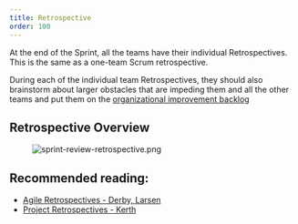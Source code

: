 ```yaml
---
title: Retrospective
order: 100
---
```


At the end of the Sprint, all the teams have their individual Retrospectives. This is the same as a one-team Scrum retrospective.

During each of the individual team Retrospectives, they should also brainstorm about larger obstacles that are impeding them and all the other teams and put them on the [organizational improvement backlog](../management/improvement_service.html)

## Retrospective Overview

<figure>
  <img src="/img/framework/sprint-review-retrospective.png" alt="sprint-review-retrospective.png">
</figure>

## Recommended reading:

* [Agile Retrospectives - Derby, Larsen](http://www.amazon.com/Agile-Retrospectives-Making-Teams-Great/dp/0977616649)
* [Project Retrospectives - Kerth](http://www.amazon.com/Project-Retrospectives-Handbook-Team-Reviews/dp/0932633447)
